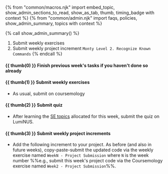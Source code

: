 {% from "common/macros.njk" import embed_topic, show_admin_sections_to_read, show_as_tab, thumb, timing_badge with context %}
{% from "common/admin.njk" import faqs, policies, show_admin_summary, topics with context %}

{% call show_admin_summary() %}
1. Submit weekly exercises
1. Submit weekly project increment `Monty Level 2. Recognize Known Commands`
{% endcall %}

#### {{ thumb(0) }} Finish previous week's tasks if you haven't done so already

#### {{ thumb(1) }} Submit weekly exercises

* As usual, submit on coursemology

#### {{ thumb(2) }} Submit quiz

* After learning the [SE topics](topics.md) allocated for this week, submit the quiz on LumiNUS.


#### {{ thumb(3) }} Submit weekly project increments

<span id="week2-project">

* Add the following increment to your project. As before (and also in future weeks), copy-paste-submit the updated code via the weekly exercise named `WeekN - Project Submission` where `N` is the week number %%e.g., submit this week's project code via the Coursemology exercise named `Week2 - Project Submission`%%.

<include src="montyFragment.md" boilerplate var-displacement="../.." var-header="**Level 2. Recognize Known Commands**" var-fragment="monty-fragment.md#monty2" />
</span>
